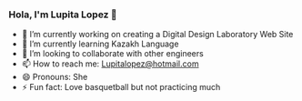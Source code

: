 ### Hola, I'm Lupita Lopez 👋

- 🔭 I’m currently working on creating a Digital Design Laboratory Web Site
- 🌱 I’m currently learning Kazakh Language
- 👯 I’m looking to collaborate with other engineers
- 📫 How to reach me: Lupitalopez@hotmail.com
- 😄 Pronouns: She
- ⚡ Fun fact: Love basquetball but not practicing much
